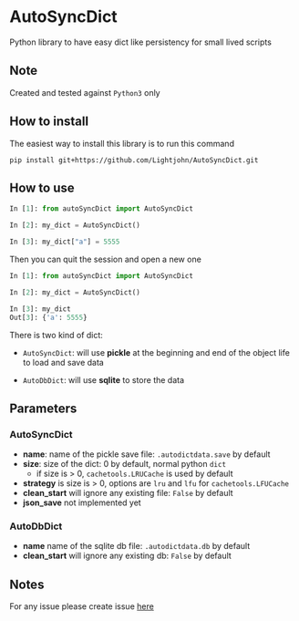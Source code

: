 # AutoSyncDict

Python library to have easy dict like persistency for small lived scripts

## Note

Created and tested against `Python3` only

## How to install

The easiest way to install this library is to run this command

`pip install git+https://github.com/Lightjohn/AutoSyncDict.git`

## How to use

```python
In [1]: from autoSyncDict import AutoSyncDict                                                                                               

In [2]: my_dict = AutoSyncDict()                                                                                                                  

In [3]: my_dict["a"] = 5555 
```

Then you can quit the session and open a new one

```python
In [1]: from autoSyncDict import AutoSyncDict                                                                                               

In [2]: my_dict = AutoSyncDict()                                                                                                                  

In [3]: my_dict                                                                                                                                   
Out[3]: {'a': 5555}

```

There is two kind of dict:

* `AutoSyncDict`: will use **pickle** at the beginning and end of the object 
life to load and save data

* `AutoDbDict`: will use **sqlite** to store the data

## Parameters
 
### AutoSyncDict
 
 * **name**: name of the pickle save file: `.autodictdata.save` by default
 * **size**: size of the dict: 0 by default, normal python `dict`
   * if size is > 0, `cachetools.LRUCache` is used by default
 * **strategy** is size is > 0, options are `lru` and `lfu` for `cachetools.LFUCache`
 * **clean_start** will ignore any existing file: `False` by default
 * **json_save** not implemented yet
 
### AutoDbDict

* **name** name of the sqlite db file: `.autodictdata.db` by default
* **clean_start** will ignore any existing db: `False` by default

## Notes

For any issue please create issue [here](https://github.com/Lightjohn/AutoSyncDict/issues)